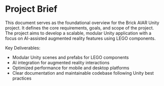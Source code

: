 # Project Brief

This document serves as the foundational overview for the Brick AIAR Unity project. It defines the core requirements, goals, and scope of the project. The project aims to develop a scalable, modular Unity application with a focus on AI-assisted augmented reality features using LEGO components.

Key Deliverables:
- Modular Unity scenes and prefabs for LEGO components
- AI integration for augmented reality interactions
- Optimized performance for mobile and desktop platforms
- Clear documentation and maintainable codebase following Unity best practices
